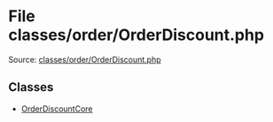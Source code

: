 File classes/order/OrderDiscount.php
=========

Source: [classes/order/OrderDiscount.php](https://github.com/PrestaShop/PrestaShop/blob/1.5.5.0/classes/order/OrderDiscount.php)


Classes
-------

* [OrderDiscountCore](class.OrderDiscountCore.md)

